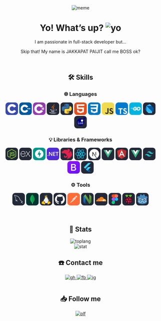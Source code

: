<div align="center">
  <img src="https://media.tenor.com/O_JAIoDznkoAAAAC/developer-recruiters.gif" alt="meme" width="500"/>
</div>
<h1 align="center">
  Yo!  What’s up?
  <span>
    <img src="https://camo.githubusercontent.com/e8e7b06ecf583bc040eb60e44eb5b8e0ecc5421320a92929ce21522dbc34c891/68747470733a2f2f6d656469612e67697068792e636f6d2f6d656469612f6876524a434c467a6361737252346961377a2f67697068792e676966" alt="yo" width="40" />
  </span>
</h1>
<p align="center">I am passionate in full-stack developer but...</p>
<p align="center">Skip that! My name is JAKKAPAT PAIJIT call me BOSS ok?</p>
<br>



<h2 align="center">🛠 Skills</h2>
<h3 align="center">🌐 Languages</h3>
<p align="center">
  <a>
    <img src="https://github.com/tandpfun/skill-icons/raw/main/icons/C.svg" alt="c" widht="40" height="40" />
  </a>
  <a>
    <img src="https://github.com/tandpfun/skill-icons/raw/main/icons/CPP.svg" alt="cpp" widht="40" height="40" />
  </a>
   <a>
    <img src="https://github.com/tandpfun/skill-icons/raw/main/icons/CS.svg" alt="cs" widht="40" height="40" />
  </a>
   <a>
    <img src="https://github.com/tandpfun/skill-icons/raw/main/icons/Java-Dark.svg" alt="java" widht="40" height="40" />
  </a>
   <a>
    <img src="https://github.com/tandpfun/skill-icons/raw/main/icons/Python-Dark.svg" alt="py" widht="40" height="40" />
  </a>
  <a>
    <img src="https://github.com/tandpfun/skill-icons/raw/main/icons/HTML.svg" alt="html" widht="40" height="40" />
  </a>
  <a>
    <img src="https://github.com/tandpfun/skill-icons/raw/main/icons/CSS.svg" alt="css" widht="40" height="40" />
  </a>
   <a>
    <img src="https://github.com/tandpfun/skill-icons/raw/main/icons/JavaScript.svg" alt="js" widht="40" height="40" />
  </a>
  <a>
    <img src="https://github.com/tandpfun/skill-icons/raw/main/icons/TypeScript.svg" alt="ts" widht="40" height="40" />
  </a>
  <a>
    <img src="https://github.com/tandpfun/skill-icons/raw/main/icons/GoLang.svg" alt="go" widht="40" height="40" />
  </a>
  <a>
    <img src="https://github.com/tandpfun/skill-icons/raw/main/icons/Dart-Dark.svg" alt="dart" widht="40" height="40" />
  </a>
  <a>
    <img src="https://github.com/tandpfun/skill-icons/raw/main/icons/Lua-Dark.svg" alt="lua" widht="40" height="40" />
  </a>
</p>

<h3 align="center">💡 Libraries & Frameworks</h3>
<p align="center">
  <a>
    <img src="https://github.com/tandpfun/skill-icons/raw/main/icons/NodeJS-Dark.svg" alt="node" widht="40" height="40" />
  </a>
  <a>
    <img src="https://github.com/tandpfun/skill-icons/raw/main/icons/ExpressJS-Dark.svg" alt="exp" widht="40" height="40" />
  </a>
  <a>
    <img src="https://github.com/tandpfun/skill-icons/raw/main/icons/FastAPI.svg" alt="fast" widht="40" height="40" />
  </a>
  <a>
    <img src="https://github.com/tandpfun/skill-icons/raw/main/icons/DotNet.svg" alt="dotnet" widht="40" height="40" />
  </a>
  <a>
    <img src="https://github.com/tandpfun/skill-icons/raw/main/icons/NestJS-Dark.svg" alt="dotnet" widht="40" height="40" />
  </a>
  <a>
    <img src="https://github.com/tandpfun/skill-icons/raw/main/icons/React-Dark.svg" alt="react" widht="40" height="40" />
  </a>
   <a>
    <img src="https://github.com/tandpfun/skill-icons/raw/main/icons/NextJS-Dark.svg" alt="next" widht="40" height="40" />
  </a>
     <a>
    <img src="https://github.com/tandpfun/skill-icons/raw/main/icons/VueJS-Dark.svg" alt="next" widht="40" height="40" />
  </a>
    <img src="https://github.com/tandpfun/skill-icons/raw/main/icons/Angular-Dark.svg" alt="angular" widht="40" height="40" />
  </a>
  <a>
    <img src=" https://github.com/tandpfun/skill-icons/raw/main/icons/VueJS-Dark.svg" widht="40" height="40" />
  </a>
   <a>
    <img src="https://github.com/tandpfun/skill-icons/raw/main/icons/TailwindCSS-Dark.svg" alt="tailwind" widht="40" height="40" />
  </a>
  <a>
    <img src="https://github.com/tandpfun/skill-icons/raw/main/icons/Bootstrap.svg" alt="bootstrap" widht="40" height="40" />
  </a>
  <a>
    <img src="https://github.com/tandpfun/skill-icons/raw/main/icons/Flutter-Dark.svg" alt="flutter" widht="40" height="40" />
  </a>
</p>

<h3 align="center">⚙️ Tools</h3>
<p align="center">
  <a>
    <img src="https://github.com/tandpfun/skill-icons/raw/main/icons/MySQL-Dark.svg" alt="sql" widht="40" height="40" />
  </a>
  <a>
    <img src="https://github.com/tandpfun/skill-icons/raw/main/icons/MongoDB.svg" alt="mongo" widht="40" height="40" />
  </a>
  <a>
    <img src="https://github.com/tandpfun/skill-icons/raw/main/icons/Linux-Dark.svg" alt="linux" widht="40" height="40" />
  </a>
  <a>
    <img src="https://github.com/tandpfun/skill-icons/raw/main/icons/Github-Dark.svg" alt="linux" widht="40" height="40" />
  </a>
  <a>
    <img src="https://github.com/tandpfun/skill-icons/raw/main/icons/Postman.svg" alt="postman" widht="40" height="40" />
  </a>
  <a>
    <img src="https://github.com/tandpfun/skill-icons/raw/main/icons/NeoVim-Dark.svg" alt="neovim" widht="40" height="40" />
  </a>
  <a>
    <img src="https://github.com/tandpfun/skill-icons/raw/main/icons/Cloudflare-Dark.svg" alt="cloudflare" widht="40" height="40" />
  </a>
  <a>
    <img src="https://github.com/tandpfun/skill-icons/raw/main/icons/Figma-Dark.svg" alt="figma" widht="40" height="40" />
  </a>
   <a>
    <img src="https://github.com/tandpfun/skill-icons/raw/main/icons/RaspberryPi-Dark.svg" alt="raspi" widht="40" height="40" />
  </a>
  <a>
    <img src="https://github.com/tandpfun/skill-icons/raw/main/icons/Godot-Dark.svg" alt="godot" widht="40" height="40" />
  </a>
</p>
<br>

<h2 align="center">🪬 Stats</h2>
<div align="center">
  <img src="https://github-readme-stats.vercel.app/api/top-langs/?username=Bourbxn&layout=compact&theme=tokyonight" alt="toplang" />                       </div>      
<div align="center">
<img src="https://github-readme-stats.vercel.app/api?username=Bourbxn&show_icons=true&theme=tokyonight" alt="stat" /></div>      

<h2 align="center">☎️ Contact me</h2>
<div align="center"> 
<span>
<a align="center" href="https://github.com/Bourbxn">
  <img src="https://camo.githubusercontent.com/fbc3df79ffe1a99e482b154b29262ecbb10d6ee4ed22faa82683aa653d72c4e1/68747470733a2f2f696d672e736869656c64732e696f2f62616467652f4769744875622d3130303030303f7374796c653d666f722d7468652d6261646765266c6f676f3d676974687562266c6f676f436f6c6f723d7768697465" alt="gh"/>
</a>
</span>
<span>
<a align="center" href="https://www.facebook.com/profile.php?id=100002332331426">
  <img src="https://camo.githubusercontent.com/e97c241542e0cb8f33ac558439ea7ec9b29f65dfb7ef97a53f2110026f054052/68747470733a2f2f696d672e736869656c64732e696f2f62616467652f46616365626f6f6b2d3030373742353f7374796c653d666f722d7468652d6261646765266c6f676f3d66616365626f6f6b266c6f676f436f6c6f723d7768697465" alt="fb"/>
</a>
  </span>
<span>
<a align="center" href="https://instagram.com/jakkapatt_?igshid=YmMyMTA2M2Y=">
  <img src="https://camo.githubusercontent.com/1448f12c4a10b83cfd5f8ed6d381f5535dbd66c7e5ace038fd53779ef2c80556/68747470733a2f2f696d672e736869656c64732e696f2f62616467652f496e7374616772616d2d4331333538343f7374796c653d666f722d7468652d6261646765266c6f676f3d696e7374616772616d266c6f676f436f6c6f723d7768697465" alt="ig"/>
</a>
</span>
</div>
<br>

<h2 align="center">📥 Follow me</h2>
<div align="center"> 
<a align="center" href="https://www.youtube.com/watch?v=dQw4w9WgXcQ">
  <img src="https://1000marcas.net/wp-content/uploads/2022/01/Onlyfans-Logo.png" alt="olf" width="200"/>
</a>
</div>
